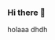 ### Hi there 👋

<!--
**Martín Slepian de número de estudiante 266959

Here are some ideas to get you started:

- 🔭 I’m currently working on ...
- 🌱 I’m currently learning ...
- 👯 I’m looking to collaborate on ...
- 🤔 I’m looking for help with ...
- 💬 Ask me about ...
- 📫 How to reach me: ...
- 😄 Pronouns: ...
- ⚡ Fun fact: ...
-->

<!--
Mi nombre es Martín Slepian de número de estudiante 266959. Tengo 20 años. Estudio Ingeniería en Sistemas en la Universidad ORT ubicada en el Centro. Actualmente, no estoy trabajando en ningún lugar pero en el futuro cercano me gustaría tener mi primera experiencia laboral.
Hoy en día, estoy cursando todas las materias recomendadas para el 4to semestre de la carrera. Mi hobbie es jugar al fútbol. Soy hincha de Nacional.La fun fact que me caracteriza es que soy muy ambicioso.
-->
holaaa
dhdh
